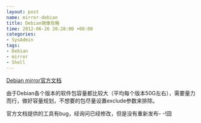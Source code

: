 ```yaml
---
layout: post
name: mirror-debian
title: Debian镜像攻略
time: 2012-06-26 20:28:00 +08:00
categories:
- SysAdmin
tags:
- Debian
- mirror
- Shell
---
```


[Debian mirror官方文档](http://www.debian.org/mirror/ftpmirror#how)

由于Debian各个版本的软件包容量都比较大（平均每个版本50G左右），需要量力而行，做好容量规划，不想要的包尽量设置exclude参数来排除。

官方文档提供的工具有bug，经询问已经修改，但是没有重新发布- -!囧
